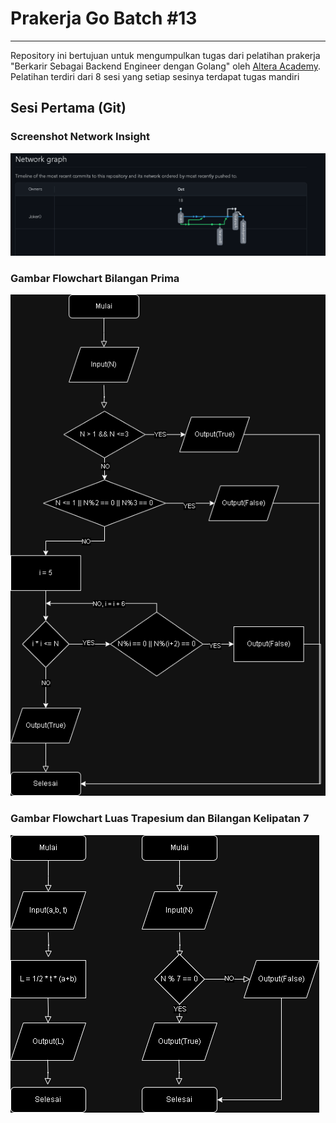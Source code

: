 # Prakerja Go Batch #13

---

Repository ini bertujuan untuk mengumpulkan tugas dari pelatihan prakerja "Berkarir Sebagai Backend Engineer dengan Golang" oleh [Altera Academy](https://academy.alterra.id/prakerja/). Pelatihan terdiri dari 8 sesi yang setiap sesinya terdapat tugas mandiri

## Sesi Pertama (Git)

### Screenshot Network Insight

![Screenshot-Network](<Network Graph Github.png>)

### Gambar Flowchart Bilangan Prima

![Flowchart-BilanganPrima](<Flowchart (SESI 1)-Bilangan Prima.drawio.png>)

### Gambar Flowchart Luas Trapesium dan Bilangan Kelipatan 7

![Flowchart-Trapesium&Kelipatan7](<Flowchart (SESI 1)-Trapesium dan Kelipatan 7.drawio.png>)
